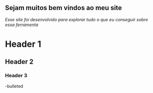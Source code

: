 ## **Sejam muitos bem vindos ao meu site**
*Esse site foi desenvolvido para explorar tudo o que eu conseguir sobre essa ferramenta* 

 # Header 1
## Header 2
### Header 3
-bulleted



